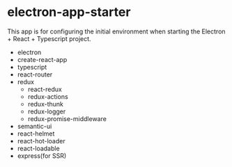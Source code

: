 # electron-app-starter
This app is for configuring the initial environment when starting the Electron + React + Typescript project.
+ electron
+ create-react-app
+ typescript
+ react-router
+ redux
  - react-redux
  - redux-actions
  - redux-thunk
  - redux-logger
  - redux-promise-middleware
+ semantic-ui
+ react-helmet
+ react-hot-loader
+ react-loadable
+ express(for SSR)